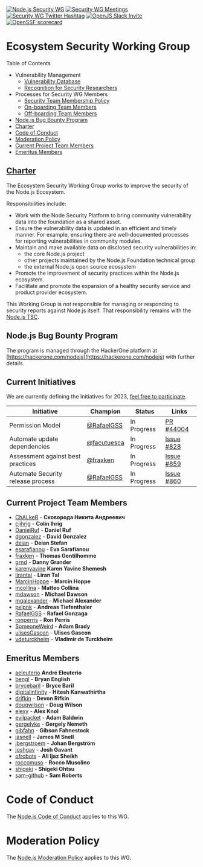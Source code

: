 [![Node.js Security WG](https://img.shields.io/badge/Node.js-Security%20WG-green.svg)]()
[![Security WG Meetings](https://img.shields.io/badge/YouTube-Security%20WG%20Meetings-red.svg)](  https://www.youtube.com/channel/UCQPYJluYC_sn_Qz_XE-YbTQ/search?query=Security+WG+meeting)
[![Security WG Twitter Hashtag](https://img.shields.io/badge/Twitter-%23SecurityWG-blue.svg)](https://twitter.com/search?q=SecurityWG)
[![OpenJS Slack Invite](https://img.shields.io/badge/join%20slack%20on-nodejs--security--wg-green.svg)](https://slack-invite.openjsf.org/)
[![OpenSSF scorecard](https://api.securityscorecards.dev/projects/github.com/nodejs/security-wg/badge)](https://api.securityscorecards.dev/projects/github.com/nodejs/security-wg)
# Ecosystem Security Working Group

Table of Contents

- Vulnerability Management
  * [Vulnerability Database](./processes/vuln_db.md)
  * [Recognition for Security Researchers](./processes/recognition.md)
- Processes for Security WG Members
  * [Security Team Membership Policy](./processes/security_team_membership_policy.md)
  * [On-boarding Team Members](./processes/wg_onboarding.md)
  * [Off-boarding Team Members](./processes/wg_offboarding.md)
- [Node.js Bug Bounty Program](#nodejs-bug-bounty-program)
- [Charter](#charter)
- [Code of Conduct](#code-of-conduct)
- [Moderation Policy](#moderation-policy)
- [Current Project Team Members](#current-project-team-members)
- [Emeritus Members](#emeritus-members)


## [Charter](https://github.com/nodejs/TSC/blob/master/WORKING_GROUPS.md#security)

The Ecosystem Security Working Group works to improve the security of the Node.js Ecosystem.

Responsibilities include:
* Work with the Node Security Platform to bring community vulnerability data into
  the foundation as a shared asset.
* Ensure the vulnerability data is updated in an efficient and timely manner. For example, ensuring there
  are well-documented processes for reporting vulnerabilities in community
  modules.
* Maintain and make available data on disclosed security vulnerabilities in:
  * the core Node.js project
  * other projects maintained by the Node.js Foundation technical group
  * the external Node.js open source ecosystem
* Promote the improvement of security practices within the Node.js ecosystem.
* Facilitate and promote the expansion of a healthy security service and product
  provider ecosystem.

This Working Group is _not_ responsible for managing or responding to
security reports against Node.js itself. That responsibility remains with
the [Node.js TSC][].

## Node.js Bug Bounty Program

The program is managed through the HackerOne platform at [https://hackerone.com/nodejs](https://hackerone.com/nodejs) with further details.

## Current Initiatives

We are currently defining the Initiatives for 2023, [feel free to participate](https://github.com/nodejs/security-wg/issues/846).

| Initiative           | Champion                                         | Status                                   | Links
|----------------------|--------------------------------------------------|------------------------------------------|-------------------------------------------------
| Permission Model | [@RafaelGSS](https://github.com/RafaelGSS) |  In Progress | [PR #44004](https://github.com/nodejs/node/pull/44004)
| Automate update dependencies | [@facutuesca](https://github.com/facutuesca) | In Progress | [Issue #828](https://github.com/nodejs/security-wg/issues/828)
| Assessment against best practices | [@fraxken](https://github.com/fraxken) | In Progress | [Issue #859](https://github.com/nodejs/security-wg/issues/859)
| Automate Security release process | [@RafaelGSS](https://github.com/RafaelGSS) | In Progress | [Issue #860](https://github.com/nodejs/security-wg/issues/860)

## Current Project Team Members

* [ChALkeR](https://github.com/ChALkeR) - **Сковорода Никита Андреевич**
* [cjihrig](https://github.com/cjihrig) - **Colin Ihrig**
* [DanielRuf](https://github.com/DanielRuf) - **Daniel Ruf**
* [dgonzalez](https://github.com/dgonzalez) - **David Gonzalez**
* [deian](https://github.com/deian) - **Deian Stefan**
* [esarafianou](https://github.com/esarafianou) - **Eva Sarafianou**
* [fraxken](https://github.com/fraxken) - **Thomas Gentilhomme**
* [grnd](https://github.com/grnd) - **Danny Grander**
* [karenyavine](https://github.com/karenyavine) **Karen Yavine Shemesh**
* [lirantal](https://github.com/lirantal) - **Liran Tal**
* [MarcinHoppe](https://github.com/MarcinHoppe) - **Marcin Hoppe**
* [mcollina](https://github.com/mcollina) - **Matteo Collina**
* [mdawson](https://github.com/mdawson) - **Michael Dawson**
* [mgalexander](https://github.com/mgalexander) - **Michael Alexander**
* [pxlpnk](https://github.com/pxlpnk) - **Andreas Tiefenthaler**
* [RafaelGSS](https://github.com/RafaelGSS) - **Rafael Gonzaga**
* [ronperris](https://github.com/ronperris) - **Ron Perris**
* [SomeoneWeird](https://github.com/SomeoneWeird) - **Adam Brady**
* [ulisesGascon](https://github.com/ulisesGascon) - **Ulises Gascon**
* [vdeturckheim](https://github.com/vdeturckheim) - **Vladimir de Turckheim**

## Emeritus Members

* [aeleuterio](https://github.com/aeleuterio) **André Eleuterio**
* [bengl](https://github.com/bengl) - **Bryan English**
* [brycebaril](https://github.com/brycebaril) - **Bryce Baril**
* [digitalinfinity](https://github.com/digitalinfinity) - **Hitesh Kanwathirtha**
* [drifkin](https://github.com/drifkin) - **Devon Rifkin**
* [dougwilson](https://github.com/dougwilson) - **Doug Wilson**
* [elexy](https://github.com/Elexy) - **Alex Knol**
* [evilpacket](https://github.com/evilpacket) - **Adam Baldwin**
* [gergelyke](https://github.com/gergelyke) - **Gergely Nemeth**
* [gibfahn](https://github.com/gibfahn) - **Gibson Fahnestock**
* [jasnell](https://github.com/jasnell) - **James M Snell**
* [jbergstroem](https://github.com/jbergstroem) - **Johan Bergström**
* [joshgav](https://github.com/joshgav) - **Josh Gavant**
* [ofrobots](https://github.com/ofrobots) - **Ali Ijaz Sheikh**
* [roccomuso](https://github.com/roccomuso) - **Rocco Musolino**
* [shigeki](https://github.com/shigeki) - **Shigeki Ohtsu**
* [sam-github](https://github.com/sam-github) - **Sam Roberts**

# Code of Conduct

The [Node.js Code of Conduct](https://github.com/nodejs/admin/blob/master/CODE_OF_CONDUCT.md) applies to this WG.

# Moderation Policy

The [Node.js Moderation Policy](https://github.com/nodejs/admin/blob/master/Moderation-Policy.md) applies to this WG.

[Node.js TSC]: https://github.com/nodejs/TSC
